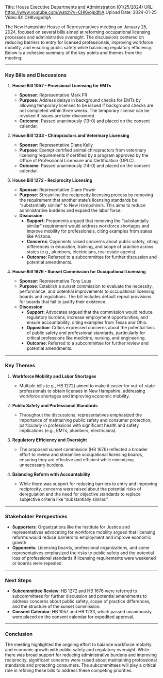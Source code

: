 Title: House Executive Departments and Administration (01/25/2024)
URL: https://www.youtube.com/watch?v=CHKvojpdhjA
Upload Date: 2024-01-25
Video ID: CHKvojpdhjA

The New Hampshire House of Representatives meeting on January 25, 2024, focused on several bills aimed at reforming occupational licensing processes and administrative oversight. The discussions centered on reducing barriers to entry for licensed professionals, improving workforce mobility, and ensuring public safety while balancing regulatory efficiency. Below is a cohesive summary of the key points and themes from the meeting:

---

### **Key Bills and Discussions**

1. **House Bill 1057 - Provisional Licensing for EMTs**  
   - **Sponsor**: Representative Mark PR  
   - **Purpose**: Address delays in background checks for EMTs by allowing temporary licenses to be issued if background checks are not completed within three weeks. The temporary license can be revoked if issues are later discovered.  
   - **Outcome**: Passed unanimously (13-0) and placed on the consent calendar.

2. **House Bill 1233 - Chiropractors and Veterinary Licensing**  
   - **Sponsor**: Representative Diane Kelly  
   - **Purpose**: Exempt certified animal chiropractors from veterinary licensing requirements if certified by a program approved by the Office of Professional Licensure and Certification (OPLC).  
   - **Outcome**: Passed unanimously (14-0) and placed on the consent calendar.

3. **House Bill 1272 - Reciprocity Licensing**  
   - **Sponsor**: Representative Diane Power  
   - **Purpose**: Streamline the reciprocity licensing process by removing the requirement that another state’s licensing standards be “substantially similar” to New Hampshire’s. This aims to reduce administrative burdens and expand the labor force.  
   - **Discussion**:  
     - **Support**: Proponents argued that removing the “substantially similar” requirement would address workforce shortages and improve mobility for professionals, citing examples from states like Arizona.  
     - **Concerns**: Opponents raised concerns about public safety, citing differences in education, training, and scope of practice across states (e.g., plumbers, electricians, real estate agents).  
     - **Outcome**: Referred to a subcommittee for further discussion and potential amendments.

4. **House Bill 1676 - Sunset Commission for Occupational Licensing**  
   - **Sponsor**: Representative Tony Luus  
   - **Purpose**: Establish a sunset commission to evaluate the necessity, performance, and potential improvements to occupational licensing boards and regulations. The bill includes default repeal provisions for boards that fail to justify their existence.  
   - **Discussion**:  
     - **Support**: Advocates argued that the commission would reduce regulatory burdens, increase employment opportunities, and ensure accountability, citing examples from Texas and Ohio.  
     - **Opposition**: Critics expressed concerns about the potential loss of public safety and professional standards, particularly for critical professions like medicine, nursing, and engineering.  
     - **Outcome**: Referred to a subcommittee for further review and potential amendments.

---

### **Key Themes**

1. **Workforce Mobility and Labor Shortages**  
   - Multiple bills (e.g., HB 1272) aimed to make it easier for out-of-state professionals to obtain licenses in New Hampshire, addressing workforce shortages and improving economic mobility.

2. **Public Safety and Professional Standards**  
   - Throughout the discussions, representatives emphasized the importance of maintaining public safety and consumer protection, particularly in professions with significant health and safety implications (e.g., EMTs, plumbers, electricians).

3. **Regulatory Efficiency and Oversight**  
   - The proposed sunset commission (HB 1676) reflected a broader effort to review and streamline occupational licensing boards, ensuring they are effective and efficient while minimizing unnecessary burdens.

4. **Balancing Reform with Accountability**  
   - While there was support for reducing barriers to entry and improving reciprocity, concerns were raised about the potential risks of deregulation and the need for objective standards to replace subjective criteria like “substantially similar.”

---

### **Stakeholder Perspectives**

- **Supporters**: Organizations like the Institute for Justice and representatives advocating for workforce mobility argued that licensing reforms would reduce barriers to employment and improve economic growth.  
- **Opponents**: Licensing boards, professional organizations, and some representatives emphasized the risks to public safety and the potential loss of professional standards if licensing requirements were weakened or boards were repealed.

---

### **Next Steps**

- **Subcommittee Review**: HB 1272 and HB 1676 were referred to subcommittees for further discussion and potential amendments to address concerns about public safety, scope of practice differences, and the structure of the sunset commission.  
- **Consent Calendar**: HB 1057 and HB 1233, which passed unanimously, were placed on the consent calendar for expedited approval.

---

### **Conclusion**

The meeting highlighted the ongoing effort to balance workforce mobility and economic growth with public safety and regulatory oversight. While there was broad support for reducing administrative burdens and improving reciprocity, significant concerns were raised about maintaining professional standards and protecting consumers. The subcommittees will play a critical role in refining these bills to address these competing priorities.